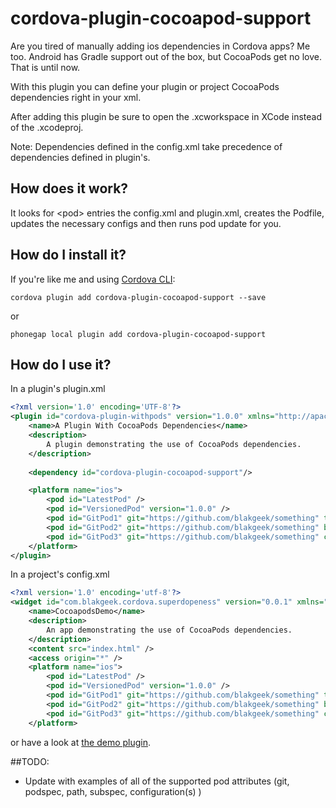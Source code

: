 # cordova-plugin-cocoapod-support
Are you tired of manually adding ios dependencies in Cordova apps?  Me too.  Android has Gradle support out of the box, but
CocoaPods get no love.  That is until now.  

With this plugin you can define your plugin or project CocoaPods dependencies right in your xml.
 
After adding this plugin be sure to open the .xcworkspace in XCode instead of the .xcodeproj.

Note: Dependencies defined in the config.xml take precedence of dependencies defined in plugin's.
 
## How does it work?
It looks for &lt;pod&gt; entries the config.xml and plugin.xml, creates the Podfile, updates the necessary configs and 
then runs pod update for you.

## How do I install it?

If you're like me and using [Cordova CLI](http://cordova.apache.org/):
```
cordova plugin add cordova-plugin-cocoapod-support --save
```

or

```
phonegap local plugin add cordova-plugin-cocoapod-support
```

## How do I use it?  
 
In a plugin's plugin.xml 
```xml
<?xml version='1.0' encoding='UTF-8'?>
<plugin id="cordova-plugin-withpods" version="1.0.0" xmlns="http://apache.org/cordova/ns/plugins/1.0">
    <name>A Plugin With CocoaPods Dependencies</name>
    <description>
        A plugin demonstrating the use of CocoaPods dependencies.
    </description>
    
    <dependency id="cordova-plugin-cocoapod-support"/>

    <platform name="ios">
        <pod id="LatestPod" />
        <pod id="VersionedPod" version="1.0.0" />
        <pod id="GitPod1" git="https://github.com/blakgeek/something" tag="v1.0.1" configuration="debug" />
        <pod id="GitPod2" git="https://github.com/blakgeek/something" branch="wood" configurations="release,debug" />
        <pod id="GitPod3" git="https://github.com/blakgeek/something" commit="1b33368" />
    </platform>
</plugin>
```

In a project's config.xml
```xml
<?xml version='1.0' encoding='utf-8'?>
<widget id="com.blakgeek.cordova.superdopeness" version="0.0.1" xmlns="http://www.w3.org/ns/widgets" xmlns:cdv="http://cordova.apache.org/ns/1.0">
    <name>CocoapodsDemo</name>
    <description>
        An app demonstrating the use of CocoaPods dependencies.
    </description>
    <content src="index.html" />
    <access origin="*" />
    <platform name="ios">
        <pod id="LatestPod" />
        <pod id="VersionedPod" version="1.0.0" />
        <pod id="GitPod1" git="https://github.com/blakgeek/something" tag="v1.0.1" configuration="debug" />
        <pod id="GitPod2" git="https://github.com/blakgeek/something" branch="wood" configurations="release,debug" />
        <pod id="GitPod3" git="https://github.com/blakgeek/something" commit="1b33368" />
    </platform>
```

or have a look at [the demo plugin](https://github.com/blakgeek/cordova-plugin-withpods).




##TODO:
* Update with examples of all of the supported pod attributes (git, podspec, path, subspec, configuration(s) )



[bad_resource]: ./bad_resource.png "Bad Resource"
[linker_error]: ./linker_error.png "Linker Error"





